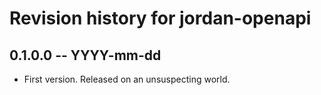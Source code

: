 # Revision history for jordan-openapi

## 0.1.0.0 -- YYYY-mm-dd

* First version. Released on an unsuspecting world.
